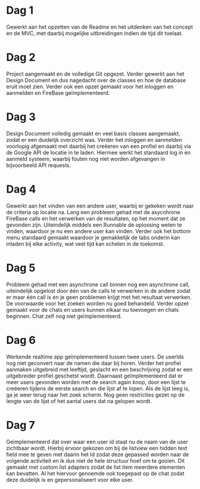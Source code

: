 # Dag 1
Gewerkt aan het opzetten van de Readme en het uitdenken van het concept en de MVC, met daarbij mogelijke uitbreidingen indien
de tijd dit toelaat.

# Dag 2
Project aangemaakt en de volledige Git opgezet. Verder gewerkt aan het Design Document en dus nagedacht over de classes en 
hoe de database eruit moet zien. Verder ook een opzet gemaakt voor het inloggen en aanmelden en FireBase geïmplementeerd.

# Dag 3
Design Document volledig gemaakt en veel basis classes aangemaakt, zodat er een duidelijk overzicht was. Verder het inloggen
en aanmelden voorlopig afgemaakt met daarbij het creëeren van een profiel en daarbij via de Google API de locatie in te laden.
Hiermee werkt het standaard log in en aanmeld systeem, waarbij fouten nog niet worden afgevangen in bijvoorbeeld API requests.

# Dag 4
Gewerkt aan het vinden van een andere user, waarbij er gekeken wordt naar de criteria op locatie na. Lang een probleem gehad met
de asycnhrone FireBase calls en het verwerken van de resultaten, op het moment dat ze gevonden zijn. Uiteindelijk middels een
Runnable de oplossing weten te vinden, waardoor je nu een andere user kan vinden. Verder ook het bottom menu standaard gemaakt 
waardoor je gemakkelijk de tabs onderin kan inladen bij elke activity, wat veel tijd kan schelen in de toekomst.

# Dag 5

Probleem gehad met een asynchrone call binnen nog een asynchrone call, uiteindelijk opgelost door één van de calls te verwerken in de andere zodat er maar één call is en je geen problemen krijgt met het resultaat verwerken. De voorwaarde voor het zoeken worden nu goed behandeld. Verder opzet gemaakt voor de chats en users kunnen elkaar nu toevoegen en chats beginnen. Chat zelf nog niet geïmplementeerd.

# Dag 6

Werkende realtime app geïmplementeerd tussen twee users. De userIds nog niet geconvert naar de namen die daar bij horen. Verder het profiel aanmaken uitgebreid met leeftijd, geslacht en een beschrijving zodat er een uitgebreider profiel geschetst wordt. Daarnaast geïmplementeerd dat er meer users gevonden worden met de search again knop, door een lijst te creëeren tijdens de eerste search en die lijst af te lopen. Als de lijst leeg is, ga je weer terug naar het zoek scherm. Nog geen restricties gezet op de lengte van de lijst of het aantal users dat na gelopen wordt.

# Dag 7

Geimplementeerd dat over waar een user id staat nu de naam van de user zichtbaar wordt. Hierbij ervoor gekozen om bij de listview een hidden text field mee te geven met daarin het Id zodat deze gepassed worden naar de volgende activiteit en ik dus niet de hele structuur hoef om te gooien. Dit gemaakt met custom list adapters zodat de list item meerdere elementen kan bevatten. Al het hiervoor genoemde ook toegepast op de chat zodat deze duidelijk is en gepersonaliseert voor elke user.
